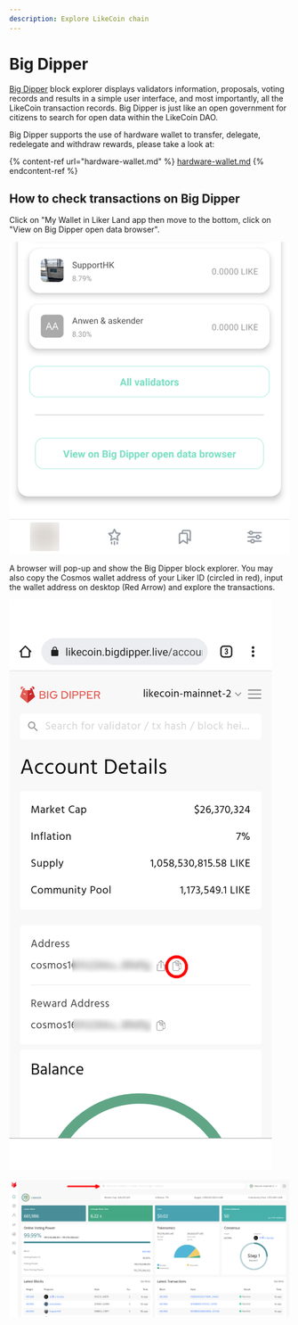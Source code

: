 ```yaml
---
description: Explore LikeCoin chain
---
```


# Big Dipper

[Big Dipper](https://likecoin.bigdipper.live/) block explorer displays validators information, proposals, voting records and results in a simple user interface, and most importantly, all the LikeCoin transaction records. Big Dipper is just like an open government for citizens to search for open data within the LikeCoin DAO.

Big Dipper supports the use of hardware wallet to transfer, delegate, redelegate and withdraw rewards, please take a look at:

{% content-ref url="hardware-wallet.md" %}
[hardware-wallet.md](hardware-wallet.md)
{% endcontent-ref %}

## How to check transactions on Big Dipper

Click on "My Wallet in Liker Land app then move to the bottom, click on "View on Big Dipper open data browser".

![](../../.gitbook/assets/bigdipper-en.png)

A browser will pop-up and show the Big Dipper block explorer. You may also copy the Cosmos wallet address of your Liker ID (circled in red), input the wallet address on desktop  (Red Arrow)  and explore the transactions.

![](../../.gitbook/assets/bigdipper-01.png)

![](../../.gitbook/assets/bigdipper-02.png)
